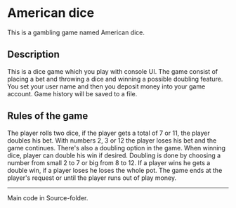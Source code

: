 # American dice

This is a gambling game named American dice. 

## Description

This is a dice game which you play with console UI. The game consist of placing a bet and throwing a dice and winning a possible doubling feature. You set your user name and then you deposit money into your game account. Game history will be saved to a file.

## Rules of the game

The player rolls two dice, if the player gets a total of 7 or 11, the player doubles his bet. With numbers 2, 3 or 12 the player loses his bet and the game continues. There's also a doubling option in the game. When winning dice, player can double his win if desired. Doubling is done by choosing a number from small 2 to 7 or big from 8 to 12. If a player wins he gets a double win, if a player loses he loses the whole pot. The game ends at the player's request or until the player runs out of play money.

---
Main code in Source-folder.
